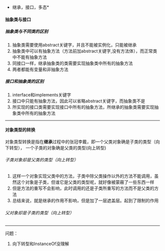 * 继承，接口，多态*
#### 抽象类与接口
##### 抽象类与不同类的区别
1. 抽象类需要使用abstract关键字，并且不能被实例化，只能被继承
2. 抽象类中可以有抽象方法（方法前加abstract关键字,没有方法体），而正常类中不能有抽象方法
3. 同接口一样，继承抽象类的类需要实现抽象类中所有的抽象方法
4. 两者都能有变量和非抽象方法
##### 接口和抽象类的区别
1. interface和implements关键字
2. 接口中只能有抽象方法，因此可以省略abstract关键字，而抽象类不是
3. 所实现的接口类需要实现接口中所有的抽象方法，所继承的抽象类需要实现抽象类中所有的抽象方法
---

#### 对象类型的转换

对象类型转换是指在**继承**过程中的张冠李戴，即一个父类对象确是子类的类型（向下转型），
一个子类的对象确是父类的类型(向上转型)
###### 子类对象却是父类的类型（向上转型）
1. 这样一个对象实现父类中的方法，子类中除父类操作以外的方法不能调用，虽然这个对象是子类，但谁它是父类的类型呢，就好像被蒙蔽了一些东西一样
2. 但是方法的重写不会影响，此时调用的还是子类所重写的方法而不是父类的方法
3. 总结来说，就是继承的作用不影响，但是加了一层遮盖层。起到了限制的作用
###### 父对象却是子类的类型（向上转型）


---
问题：
1. 向下转型和InstanceOf没理解
